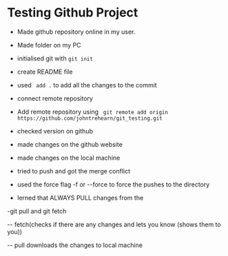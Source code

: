 # Testing Github Project

- Made github repository online in my user.

- Made folder on my PC

- initialised git with `git init`

- create README file

- used ` add .` to add all the changes to the commit

- connect remote repository

- Add remote repository using ` git remote add origin https://github.com/johntrehearn/git_testing.git`

- checked version on github

- made changes on the github website

- made changes on the local machine

- tried to push and got the merge conflict

- used the force flag -f or --force to force the pushes to the directory

- lerned that ALWAYS PULL changes from the 

-git pull and git fetch

-- fetch(checks if there are any changes and lets you know (shows them to you))

-- pull downloads the changes to local machine


